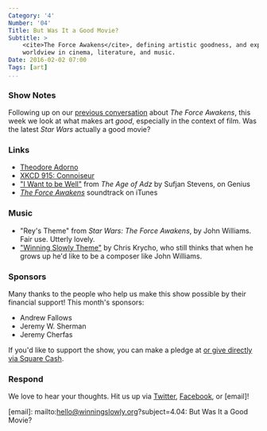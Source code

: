 ```yaml
---
Category: '4'
Number: '04'
Title: But Was It a Good Movie?
Subtitle: >
    <cite>The Force Awakens</cite>, defining artistic goodness, and expressing
    worldview in cinema, literature, and music.
Date: 2016-02-02 07:00
Tags: [art]
...
```


### Show Notes

Following up on our [previous conversation][4.03] about _The Force Awakens_,
this week we look at what makes art *good*, especially in the context of film.
Was the latest _Star Wars_ actually a good movie?

[4.03]: http://www.winningslowly.org/4.03/

### Links

  - [Theodore Adorno](https://en.wikipedia.org/wiki/Theodor_W._Adorno)
  - [XKCD 915: Connoiseur](https://xkcd.com/915/)
  - ["I Want to be Well"] from _The Age of Adz_ by Sufjan Stevens, on Genius
  - [_The Force Awakens_][score] soundtrack on iTunes

["I Want to be Well"]: http://genius.com/Sufjan-stevens-i-want-to-be-well-lyrics
[score]: https://itunes.apple.com/us/album/star-wars-force-awakens-original/id1063517675


### Music

  - "Rey's Theme" from _Star Wars: The Force Awakens_, by John Williams. Fair
    use. Utterly lovely.
  - ["Winning Slowly Theme"](//soundcloud.com/chriskrycho/winning-slowly) by
    Chris Krycho, who still thinks that when he grows up he'd like to be a
    composer like John Williams.

### Sponsors

Many thanks to the people who help us make this show possible by their financial
support! This month's sponsors:

  - Andrew Fallows
  - Jeremy W. Sherman
  - Jeremy Cherfas

If you'd like to support the show, you can make a pledge at <a href='https://www.patreon.com/winningslowly' rel='payment'> or give
directly via [Square Cash].

[Patreon]: //www.patreon.com/winningslowly
[Square Cash]: //cash.me/$winningslowly


### Respond

We love to hear your thoughts. Hit us up via [Twitter], [Facebook], or [email]!

[Twitter]: //www.twitter.com/winningslowly
[Facebook]: //www.facebook.com/winningslowlypodcast
[email]: mailto:hello@winningslowly.org?subject=4.04: But Was It a Good Movie?

